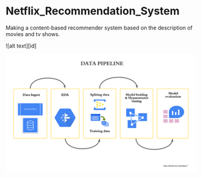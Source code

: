 # Netflix_Recommendation_System
Making a content-based recommender system based on the description of movies and tv shows.

![alt text][id]


![alt text](https://raw.githubusercontent.com/aman-thind/Data-Viz/main/Data%20pipeline.png)
